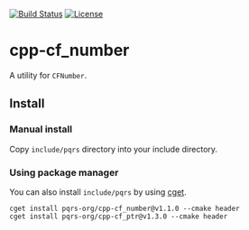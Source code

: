 [![Build Status](https://travis-ci.org/pqrs-org/cpp-cf_number.svg?branch=master)](https://travis-ci.org/pqrs-org/cpp-cf_number)
[![License](https://img.shields.io/badge/license-Boost%20Software%20License-blue.svg)](https://github.com/pqrs-org/cpp-cf_number/blob/master/LICENSE.md)

# cpp-cf_number

A utility for `CFNumber`.

## Install

### Manual install

Copy `include/pqrs` directory into your include directory.

### Using package manager

You can also install `include/pqrs` by using [cget](https://github.com/pfultz2/cget).

```shell
cget install pqrs-org/cpp-cf_number@v1.1.0 --cmake header
cget install pqrs-org/cpp-cf_ptr@v1.3.0 --cmake header
```
